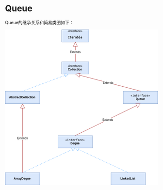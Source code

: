 # Queue  
Queue的继承关系和简易类图如下：   

![image](https://github.com/ZZULI-TECH/interview/blob/master/images/Collection/Queue.png?raw=true) 
